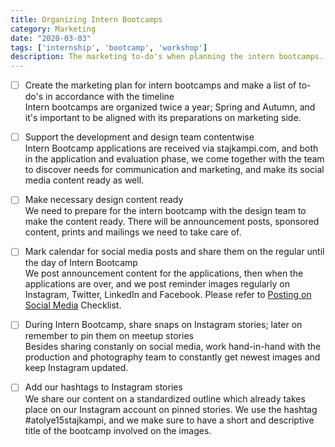 ```yaml
---
title: Organizing Intern Bootcamps
category: Marketing
date: "2020-03-03"
tags: ['internship', 'bootcamp', 'workshop']
description: The marketing to-do's when planning the intern bootcamps.
---
```

- [ ] Create the marketing plan for intern bootcamps and make a list of to-do's in accordance with the timeline  
Intern bootcamps are organized twice a year; Spring and Autumn, and it's important to be aligned with its preparations on marketing side. 

- [ ] Support the development and design team contentwise  
Intern Bootcamp applications are received via stajkampi.com, and both in the application and evaluation phase, we come together with the team to discover needs for communication and marketing, and make its social media content ready as well.  

- [ ] Make necessary design content ready  
We need to prepare for the intern bootcamp with the design team to make the content ready. There will be announcement posts, sponsored content, prints and mailings we need to take care of.

- [ ] Mark calendar for social media posts and share them on the regular until the day of Intern Bootcamp   
We post announcement content for the applications, then when the applications are over, and we post reminder images regularly on Instagram, Twitter, LinkedIn and Facebook. Please refer to [Posting on Social Media](/checklist/posting-on-social-media) Checklist.

- [ ] During Intern Bootcamp, share snaps on Instagram stories; later on remember to pin them on meetup stories  
Besides sharing constanly on social media, work hand-in-hand with the production and photography team to constantly get newest images and keep Instagram updated.

- [ ] Add our hashtags to Instagram stories  
We share our content on a standardized outline which already takes place on our Instagram account on pinned stories. We use the hashtag #atolye15stajkampi, and we make sure to have a short and descriptive title of the bootcamp involved on the images.
